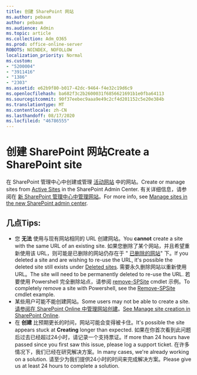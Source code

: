 ```yaml
---
title: 创建 SharePoint 网站
ms.author: pebaum
author: pebaum
ms.audience: Admin
ms.topic: article
ms.collection: Adm_O365
ms.prod: office-online-server
ROBOTS: NOINDEX, NOFOLLOW
localization_priority: Normal
ms.custom:
- "5200004"
- "3911416"
- "1386"
- "2303"
ms.assetid: e62b9f80-b017-42dc-9464-f4e32c19d6c9
ms.openlocfilehash: ba682f3c2b2600031f6856621691b1e0fba64113
ms.sourcegitcommit: 90f37eebec9aaa9e49c2cf4d201152c5e20e384b
ms.translationtype: MT
ms.contentlocale: zh-CN
ms.lasthandoff: 08/17/2020
ms.locfileid: "46786555"
---
```

# <a name="create-a-sharepoint-site"></a><span data-ttu-id="ce2ef-102">创建 SharePoint 网站</span><span class="sxs-lookup"><span data-stu-id="ce2ef-102">Create a SharePoint site</span></span>

<span data-ttu-id="ce2ef-103">在 SharePoint 管理中心中创建或管理 [活动网站](https://admin.microsoft.com/sharepoint?page=sitemanagement&modern=true) 中的网站。</span><span class="sxs-lookup"><span data-stu-id="ce2ef-103">Create or manage sites from [Active Sites](https://admin.microsoft.com/sharepoint?page=sitemanagement&modern=true) in the SharePoint Admin Center.</span></span> <span data-ttu-id="ce2ef-104">有关详细信息，请参阅在 [新 SharePoint 管理中心中管理网站](https://docs.microsoft.com/sharepoint/manage-site-creation)。</span><span class="sxs-lookup"><span data-stu-id="ce2ef-104">For more info, see [Manage sites in the new SharePoint admin center](https://docs.microsoft.com/sharepoint/manage-site-creation).</span></span> 

## <a name="tips"></a><span data-ttu-id="ce2ef-105">几点</span><span class="sxs-lookup"><span data-stu-id="ce2ef-105">Tips:</span></span>

- <span data-ttu-id="ce2ef-106">您 **无法** 使用与现有网站相同的 URL 创建网站。</span><span class="sxs-lookup"><span data-stu-id="ce2ef-106">You **cannot** create a site with the same URL of an existing site.</span></span> <span data-ttu-id="ce2ef-107">如果您删除了某个网站，并且希望重新使用该 URL，则可能是已删除的网站仍存在于 " [已删除的网站](https://admin.microsoft.com/sharepoint?page=recyclebin&modern=true)" 下。</span><span class="sxs-lookup"><span data-stu-id="ce2ef-107">If you deleted a site and are wishing to re-use the URL, it's possible the deleted site still exists under [Deleted sites](https://admin.microsoft.com/sharepoint?page=recyclebin&modern=true).</span></span> <span data-ttu-id="ce2ef-108">需要永久删除网站以重新使用 URL。</span><span class="sxs-lookup"><span data-stu-id="ce2ef-108">The site will need to be permanently deleted to re-use the URL.</span></span> <span data-ttu-id="ce2ef-109">若要使用 Powershell 完全删除站点，请参阅 [remove-SPSite](https://docs.microsoft.com/sharepoint/manage-sites-in-new-admin-center#delete-a-site) cmdlet 示例。</span><span class="sxs-lookup"><span data-stu-id="ce2ef-109">To completely remove a site with Powershell, see the [Remove-SPSite](https://docs.microsoft.com/sharepoint/manage-sites-in-new-admin-center#delete-a-site) cmdlet example.</span></span>
- <span data-ttu-id="ce2ef-110">某些用户可能不能创建网站。</span><span class="sxs-lookup"><span data-stu-id="ce2ef-110">Some users may not be able to create a site.</span></span> <span data-ttu-id="ce2ef-111">[请参阅在 SharePoint Online 中管理网站创建](https://docs.microsoft.com/sharepoint/manage-site-creation)。</span><span class="sxs-lookup"><span data-stu-id="ce2ef-111">[See Manage site creation in SharePoint Online](https://docs.microsoft.com/sharepoint/manage-site-creation).</span></span>
- <span data-ttu-id="ce2ef-112">在 **创建** 比预期更长的时间，网站可能会变得被卡住。</span><span class="sxs-lookup"><span data-stu-id="ce2ef-112">It's possible the site appears stuck at **Creating** longer than expected.</span></span> <span data-ttu-id="ce2ef-113">如果在你首次看到此问题后过去已经超过24小时，请记录一个支持票证。</span><span class="sxs-lookup"><span data-stu-id="ce2ef-113">If more than 24 hours have passed since you first saw this issue, please log a support ticket.</span></span> <span data-ttu-id="ce2ef-114">在许多情况下，我们已经在研究解决方案。</span><span class="sxs-lookup"><span data-stu-id="ce2ef-114">In many cases, we're already working on a solution.</span></span> <span data-ttu-id="ce2ef-115">请至少为我们提供24小时的时间来完成解决方案。</span><span class="sxs-lookup"><span data-stu-id="ce2ef-115">Please give us at least 24 hours to complete a solution.</span></span>
